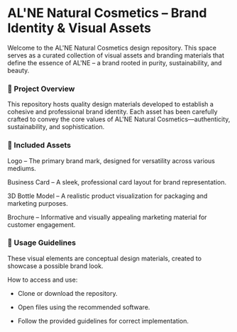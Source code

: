 # AL'NE Natural Cosmetics – Brand Identity & Visual Assets

Welcome to the AL'NE Natural Cosmetics design repository. This space serves as a curated collection of visual assets and branding materials that define the essence of AL'NE – a brand rooted in purity, sustainability, and beauty.


### 📌 Project Overview

This repository hosts quality design materials developed to establish a cohesive and professional brand identity. Each asset has been carefully crafted to convey the core values of AL'NE Natural Cosmetics—authenticity, sustainability, and sophistication.



### 🎨 Included Assets

 Logo – The primary brand mark, designed for versatility across various mediums.

Business Card – A sleek, professional card layout for brand representation.

3D Bottle Model – A realistic product visualization for packaging and marketing purposes.

Brochure – Informative and visually appealing marketing material for customer engagement.




### 🔗 Usage Guidelines

These visual elements are conceptual design materials, created to showcase a possible brand look.

How to access and use:

- Clone or download the repository.

- Open files using the recommended software.

- Follow the provided guidelines for correct implementation.

